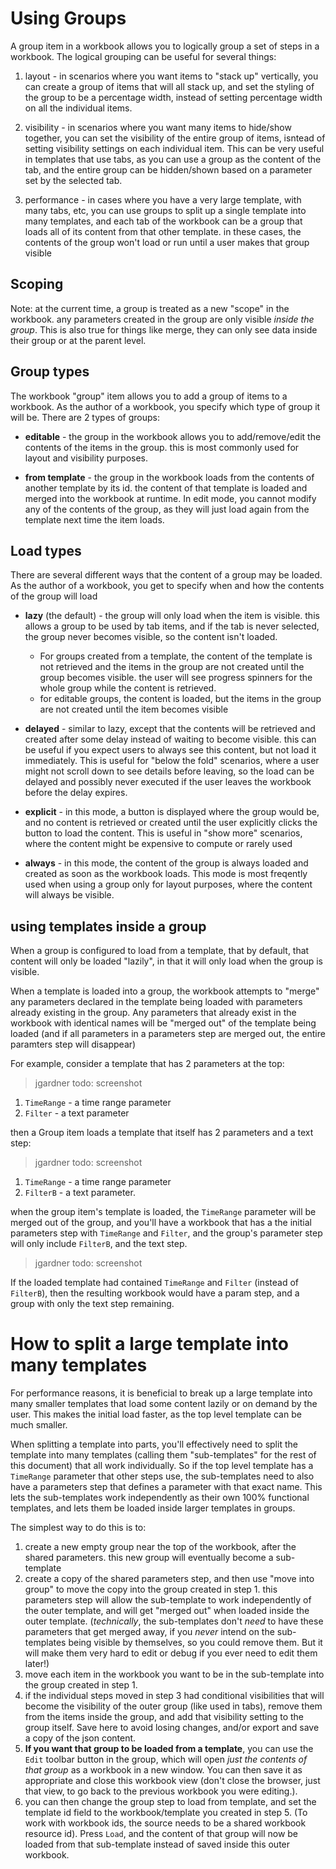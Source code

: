 # Using Groups

A group item in a workbook allows you to logically group a set of steps in a workbook.  The logical grouping can be useful for several things:

1. layout - in scenarios where you want items to "stack up" vertically, you can create a group of items that will all stack up, and set the styling of the group to be a percentage width, instead of setting percentage width on all the individual items.

2. visibility - in scenarios where you want many items to hide/show together, you can set the visibility of the entire group of items, isntead of setting visibility settings on each individual item. This can be very useful in templates that use tabs, as you can use a group as the content of the tab, and the entire group can be hidden/shown based on a parameter set by the selected tab.

3. performance - in cases where you have a very large template, with many tabs, etc, you can use groups to split up a single template into many templates, and each tab of the workbook can be a group that loads all of its content from that other template.  in these cases, the contents of the group won't load or run until a user makes that group visible

## Scoping
Note: at the current time, a group is treated as a new "scope" in the workbook.  any parameters created in the group are only visible *inside the group*.  This is also true for things like merge, they can only see data inside their group or at the parent level.

## Group types
The workbook "group" item allows you to add a group of items to a workbook. As the author of a workbook, you specify which type of group it will be. There are 2 types of groups:

* **editable** - the group in the workbook allows you to add/remove/edit the contents of the items in the group. this is most commonly used for layout and visibility purposes.

*  **from template** - the group in the workbook loads from the contents of another template by its id.  the content of that template is loaded and merged into the workbook at runtime.  In edit mode, you cannot modify any of the contents of the group, as they will just load again from the template next time the item loads.

## Load types
There are several different ways that the content of a group may be loaded.  As the author of a workbook, you get to specify when and how the contents of the group will load

* **lazy** (the default) - the group will only load when the item is visible.  this allows a group to be used by tab items, and if the tab is never selected, the group never becomes visible, so the content isn't loaded.  
    - For groups created from a template, the content of the template is not retrieved and the items in the group are not created until the group becomes visible.  the user will see progress spinners for the whole group while the content is retrieved.
    - for editable groups, the content is loaded, but the items in the group are not created until the item becomes visible

* **delayed** - similar to lazy, except that the contents will be retrieved and created after some delay instead of waiting to become visible. this can be useful if you expect users to always see this content, but not load it immediately. This is useful for "below the fold" scenarios, where a user might not scroll down to see details before leaving, so the load can be delayed and possibly never executed if the user leaves the workbook before the delay expires.

* **explicit** - in this mode, a button is displayed where the group would be, and no content is retrieved or created until the user explicitly clicks the button to load the content. This is useful in "show more" scenarios, where the content might be expensive to compute or rarely used

* **always** - in this mode, the content of the group is always loaded and created as soon as the workbook loads. This mode is most freqently used when using a group only for layout purposes, where the content will always be visible.

## using templates inside a group
When a group is configured to load from a template, that by default, that content will only be loaded "lazily", in that it will only load when the group is visible. 

When a template is loaded into a group, the workbook attempts to "merge" any parameters declared in the template being loaded with parameters already existing in the group.  Any parameters that already exist in the workbook with identical names will be "merged out" of the template being loaded (and if all parameters in a parameters step are merged out, the entire paramters step will disappear)

For example, consider a template that has 2 parameters at the top:

> jgardner todo: screenshot

1. `TimeRange` - a time range parameter
2. `Filter` - a text parameter

then a Group item loads a template that itself has 2 parameters and a text step:

> jgardner todo: screenshot

1. `TimeRange` - a time range parameter
2. `FilterB` - a text parameter.

when the group item's template is loaded, the `TimeRange` parameter will be merged out of the group, and you'll have a workbook that has a the initial parameters step with `TimeRange` and `Filter`, and the group's parameter step will only include `FilterB`, and the text step.

> jgardner todo: screenshot


If the loaded template had contained `TimeRange` and `Filter` (instead of `FilterB`), then the resulting workbook would have a param step, and a group with only the text step remaining.

# How to split a large template into many templates

For performance reasons, it is beneficial to break up a large template into many smaller templates that load some content lazily or on demand by the user. This makes the initial load faster, as the top level template can be much smaller.

When splitting a template into parts, you'll effectively need to split the template into many templates (calling them "sub-templates" for the rest of this document) that all work individually. So if the top level template has a `TimeRange` parameter that other steps use, the sub-templates need to also have a parameters step that defines a parameter with that exact name. This lets the sub-templates work independently as their own 100% functional templates, and lets them be loaded inside larger templates in groups.

The simplest way to do this is to:
1. create a new empty group near the top of the workbook, after the shared parameters. this new group will eventually become a sub-template
2. create a copy of the shared parameters step, and then use "move into group" to move the copy into the group created in step 1.  this parameters step will allow the sub-template to work independently of the outer template, and will get "merged out" when loaded inside the outer template.
(*technically*, the sub-templates don't *need* to have these parameters that get merged away, if you *never* intend on the sub-templates being visible by themselves, so you could remove them.  But it will make them very hard to edit or debug if you ever need to edit them later!)
3. move each item in the workbook you want to be in the sub-template into the group created in step 1.
4. if the individual steps moved in step 3 had conditional visibilities that will become the visibility of the outer group (like used in tabs), remove them from the items inside the group, and add that visibility setting to the group itself. Save here to avoid losing changes, and/or export and save a copy of the json content.
5. **If you want that group to be loaded from a template**, you can use the `Edit` toolbar button in the group, which will open *just the contents of that group* as a workbook in a new window.  You can then save it as appropriate and close this workbook view (don't close the browser, just that view, to go back to the previous workbook you were editing.).
6. you can then change the group step to load from template, and set the template id field to the workbook/template you created in step 5. (To work with workbook ids, the source needs to be a shared workbook resource id).  Press `Load`, and the content of that group will now be loaded from that sub-template instead of saved inside this outer workbook.


